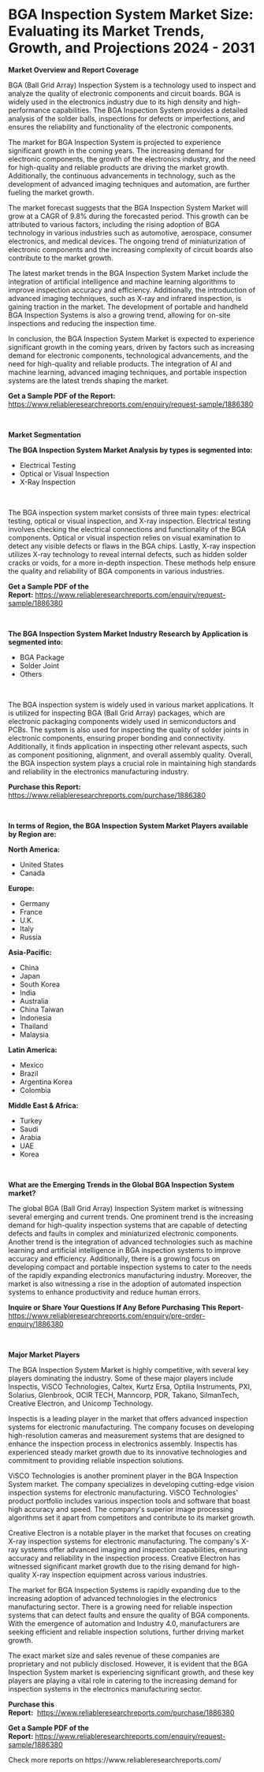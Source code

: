 <p><h1>BGA Inspection System Market Size: Evaluating its Market Trends, Growth, and Projections 2024 - 2031</h1></p><p><strong>Market Overview and Report Coverage</strong></p>
<p><p>BGA (Ball Grid Array) Inspection System is a technology used to inspect and analyze the quality of electronic components and circuit boards. BGA is widely used in the electronics industry due to its high density and high-performance capabilities. The BGA Inspection System provides a detailed analysis of the solder balls, inspections for defects or imperfections, and ensures the reliability and functionality of the electronic components.</p><p>The market for BGA Inspection System is projected to experience significant growth in the coming years. The increasing demand for electronic components, the growth of the electronics industry, and the need for high-quality and reliable products are driving the market growth. Additionally, the continuous advancements in technology, such as the development of advanced imaging techniques and automation, are further fueling the market growth.</p><p>The market forecast suggests that the BGA Inspection System Market will grow at a CAGR of 9.8% during the forecasted period. This growth can be attributed to various factors, including the rising adoption of BGA technology in various industries such as automotive, aerospace, consumer electronics, and medical devices. The ongoing trend of miniaturization of electronic components and the increasing complexity of circuit boards also contribute to the market growth.</p><p>The latest market trends in the BGA Inspection System Market include the integration of artificial intelligence and machine learning algorithms to improve inspection accuracy and efficiency. Additionally, the introduction of advanced imaging techniques, such as X-ray and infrared inspection, is gaining traction in the market. The development of portable and handheld BGA Inspection Systems is also a growing trend, allowing for on-site inspections and reducing the inspection time.</p><p>In conclusion, the BGA Inspection System Market is expected to experience significant growth in the coming years, driven by factors such as increasing demand for electronic components, technological advancements, and the need for high-quality and reliable products. The integration of AI and machine learning, advanced imaging techniques, and portable inspection systems are the latest trends shaping the market.</p></p>
<p><strong>Get a Sample PDF of the Report:</strong> <a href="https://www.reliableresearchreports.com/enquiry/request-sample/1886380">https://www.reliableresearchreports.com/enquiry/request-sample/1886380</a></p>
<p>&nbsp;</p>
<p><strong>Market Segmentation</strong></p>
<p><strong>The BGA Inspection System Market Analysis by types is segmented into:</strong></p>
<p><ul><li>Electrical Testing</li><li>Optical or Visual Inspection</li><li>X-Ray Inspection</li></ul></p>
<p>&nbsp;</p>
<p><p>The BGA inspection system market consists of three main types: electrical testing, optical or visual inspection, and X-ray inspection. Electrical testing involves checking the electrical connections and functionality of the BGA components. Optical or visual inspection relies on visual examination to detect any visible defects or flaws in the BGA chips. Lastly, X-ray inspection utilizes X-ray technology to reveal internal defects, such as hidden solder cracks or voids, for a more in-depth inspection. These methods help ensure the quality and reliability of BGA components in various industries.</p></p>
<p><strong>Get a Sample PDF of the Report:</strong>&nbsp;<a href="https://www.reliableresearchreports.com/enquiry/request-sample/1886380">https://www.reliableresearchreports.com/enquiry/request-sample/1886380</a></p>
<p>&nbsp;</p>
<p><strong>The BGA Inspection System Market Industry Research by Application is segmented into:</strong></p>
<p><ul><li>BGA Package</li><li>Solder Joint</li><li>Others</li></ul></p>
<p>&nbsp;</p>
<p><p>The BGA inspection system is widely used in various market applications. It is utilized for inspecting BGA (Ball Grid Array) packages, which are electronic packaging components widely used in semiconductors and PCBs. The system is also used for inspecting the quality of solder joints in electronic components, ensuring proper bonding and connectivity. Additionally, it finds application in inspecting other relevant aspects, such as component positioning, alignment, and overall assembly quality. Overall, the BGA inspection system plays a crucial role in maintaining high standards and reliability in the electronics manufacturing industry.</p></p>
<p><strong>Purchase this Report:</strong>&nbsp; <a href="https://www.reliableresearchreports.com/purchase/1886380">https://www.reliableresearchreports.com/purchase/1886380</a></p>
<p>&nbsp;</p>
<p><strong>In terms of Region, the BGA Inspection System Market Players available by Region are:</strong></p>
<p>
    <p> <strong> North America: </strong>
        <ul>
            <li>United States</li>
            <li>Canada</li>
        </ul>
        </p> 
    <p> <strong> Europe: </strong>
        <ul>
            <li>Germany</li>
            <li>France</li>
            <li>U.K.</li>
            <li>Italy</li>
            <li>Russia</li>
        </ul>
        </p> 
    <p> <strong> Asia-Pacific: </strong>
        <ul>
            <li>China</li>
            <li>Japan</li>
            <li>South Korea</li>
            <li>India</li>
            <li>Australia</li>
            <li>China Taiwan</li>
            <li>Indonesia</li>
            <li>Thailand</li>
            <li>Malaysia</li>
        </ul>
        </p> 
    <p> <strong> Latin America: </strong>
        <ul>
            <li>Mexico</li>
            <li>Brazil</li>
            <li>Argentina Korea</li>
            <li>Colombia</li>
        </ul>
        </p> 
    <p> <strong> Middle East & Africa: </strong>
        <ul>
            <li>Turkey</li>
            <li>Saudi</li>
            <li>Arabia</li>
            <li>UAE</li>
            <li>Korea</li>
        </ul>
    </p>
    </p>
<p>&nbsp;</p>
<p><strong>What are the Emerging Trends in the Global BGA Inspection System market?</strong></p>
<p><p>The global BGA (Ball Grid Array) Inspection System market is witnessing several emerging and current trends. One prominent trend is the increasing demand for high-quality inspection systems that are capable of detecting defects and faults in complex and miniaturized electronic components. Another trend is the integration of advanced technologies such as machine learning and artificial intelligence in BGA inspection systems to improve accuracy and efficiency. Additionally, there is a growing focus on developing compact and portable inspection systems to cater to the needs of the rapidly expanding electronics manufacturing industry. Moreover, the market is also witnessing a rise in the adoption of automated inspection systems to enhance productivity and reduce human errors.</p></p>
<p><strong>Inquire or Share Your Questions If Any Before Purchasing This Report</strong>- <a href="https://www.reliableresearchreports.com/enquiry/pre-order-enquiry/1886380">https://www.reliableresearchreports.com/enquiry/pre-order-enquiry/1886380</a></p>
<p>&nbsp;</p>
<p><strong>Major Market Players</strong></p>
<p><p>The BGA Inspection System Market is highly competitive, with several key players dominating the industry. Some of these major players include Inspectis, ViSCO Technologies, Caltex, Kurtz Ersa, Optilia Instruments, PXI, Solarius, Glenbrook, OCIR TECH, Manncorp, PDR, Takano, SilmanTech, Creative Electron, and Unicomp Technology.</p><p>Inspectis is a leading player in the market that offers advanced inspection systems for electronic manufacturing. The company focuses on developing high-resolution cameras and measurement systems that are designed to enhance the inspection process in electronics assembly. Inspectis has experienced steady market growth due to its innovative technologies and commitment to providing reliable inspection solutions.</p><p>ViSCO Technologies is another prominent player in the BGA Inspection System market. The company specializes in developing cutting-edge vision inspection systems for electronic manufacturing. ViSCO Technologies' product portfolio includes various inspection tools and software that boast high accuracy and speed. The company's superior image processing algorithms set it apart from competitors and contribute to its market growth.</p><p>Creative Electron is a notable player in the market that focuses on creating X-ray inspection systems for electronic manufacturing. The company's X-ray systems offer advanced imaging and inspection capabilities, ensuring accuracy and reliability in the inspection process. Creative Electron has witnessed significant market growth due to the rising demand for high-quality X-ray inspection equipment across various industries.</p><p>The market for BGA Inspection Systems is rapidly expanding due to the increasing adoption of advanced technologies in the electronics manufacturing sector. There is a growing need for reliable inspection systems that can detect faults and ensure the quality of BGA components. With the emergence of automation and Industry 4.0, manufacturers are seeking efficient and reliable inspection solutions, further driving market growth.</p><p>The exact market size and sales revenue of these companies are proprietary and not publicly disclosed. However, it is evident that the BGA Inspection System market is experiencing significant growth, and these key players are playing a vital role in catering to the increasing demand for inspection systems in the electronics manufacturing sector.</p></p>
<p><strong>Purchase this Report:</strong>&nbsp;&nbsp;<a href="https://www.reliableresearchreports.com/purchase/1886380">https://www.reliableresearchreports.com/purchase/1886380</a></p>
<p></p>
<p><strong>Get a Sample PDF of the Report:</strong>&nbsp;<a href="https://www.reliableresearchreports.com/enquiry/request-sample/1886380">https://www.reliableresearchreports.com/enquiry/request-sample/1886380</a></p>
<p>Check more reports on https://www.reliableresearchreports.com/</p>